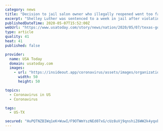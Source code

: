 ```yaml
---
category: news
title: "Decision to jail salon owner who illegally reopened went too far, top Texas officials say"
excerpt: "Shelley Luther was sentenced to a week in jail after violating an order to close her salon. Top Texas officials came to her defense."
publishedDateTime: 2020-05-07T15:52:00Z
webUrl: "https://www.usatoday.com/story/news/nation/2020/05/07/texas-gov-greg-abbott-jailing-salon-owner-shelley-luther-too-far/3087849001/"
type: article
quality: 41
heat: 41
published: false

provider:
  name: USA Today
  domain: usatoday.com
  images:
    - url: "https://insideout.app/coronavirus/assets/images/organizations/usatoday.com-50x50.jpg"
      width: 50
      height: 50

topics:
  - Coronavirus in US
  - Coronavirus

tags:
  - US-TX

secured: "HuPQTNZBIWq1eK+WuwI/F9OTWmYszNEd07xG/cUz8uVj9qnshiZ6WW2k4yqxbxyNgtJfl917s0tgW3hUwgmRj2bTVZSbwOTAOYOBl2VFrevhsf8xofjiiKQ9s/bYpKt/6vJzCn9mDlW+RsuJdjo8ol2HP+wLpdVoJ4m+azESII+9PY2gftPFvKZhgw74e6rz80oLqLrOAqLW0LMP1C520YMJtDC4/ze50hQJnv3KZaEDNuoJAywVptExlrHAr8I7PKWc+CwpzSRCmDy9UaH6vLJSZen1VmcGqfmgluAQgd4Wi67+dn8Ho38XutDBWs1rcJrHN/liFws9zKcECzhAMw4nJMYQL4IebTfymynmFvdixEjZi7tSdarDz/Nf2qFUjEaaPbFx3I9rpc7KE6Hp95tu8NIPoNlanKa40l2eEWnmkfVaFlxWKaGjaAyL7XMcrKt4GrT8kd1KJ14ewuCWZpPc///PFWTLmCf9bKjj2iM=;MnA/sOuXX1mh1c/jaqceMQ=="
---
```


